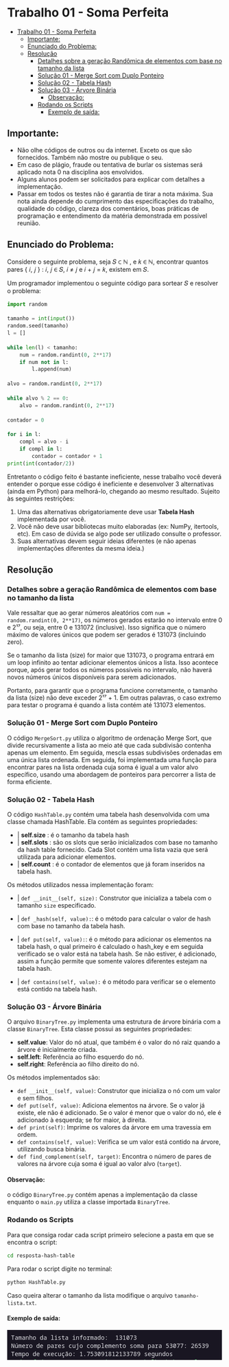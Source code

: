 # Trabalho 01 - Soma Perfeita

- [Trabalho 01 - Soma Perfeita](#trabalho-01---soma-perfeita)
  - [Importante:](#importante)
  - [Enunciado do Problema:](#enunciado-do-problema)
  - [Resolução](#resolução)
    - [Detalhes sobre a geração Randômica de elementos com base no tamanho da lista](#detalhes-sobre-a-geração-randômica-de-elementos-com-base-no-tamanho-da-lista)
    - [Solução 01 - Merge Sort com Duplo Ponteiro](#solução-01---merge-sort-com-duplo-ponteiro)
    - [Solução 02 - Tabela Hash](#solução-02---tabela-hash)
    - [Solução 03 - Árvore Binária](#solução-03---árvore-binária)
      - [Observação:](#observação)
    - [Rodando os Scripts](#rodando-os-scripts)
      - [Exemplo de saída:](#exemplo-de-saída)

## Importante:
- Não olhe códigos de outros ou da internet. Exceto os que são fornecidos. Também
não mostre ou publique o seu.
- Em caso de plágio, fraude ou tentativa de burlar os sistemas será aplicado nota 0 na
disciplina aos envolvidos.
- Alguns alunos podem ser solicitados para explicar com detalhes a implementação.
- Passar em todos os testes não é garantia de tirar a nota máxima. Sua nota ainda
depende do cumprimento das especificações do trabalho, qualidade do código,
clareza dos comentários, boas práticas de programação e entendimento da matéria
demonstrada em possível reunião.


## Enunciado do Problema: 

Considere o seguinte problema, seja 𝑆 ⊂ ℕ , e 𝑘 ∈ ℕ, encontrar quantos pares
{ 𝑖, 𝑗 } : 𝑖,   𝑗 ∈ 𝑆, 𝑖 ≠ 𝑗    e 𝑖 + 𝑗 = 𝑘, existem em 𝑆.

Um programador implementou o seguinte código para sortear 𝑆 e resolver o problema:

```python
import random

tamanho = int(input())
random.seed(tamanho)
l = []

while len(l) < tamanho:
    num = random.randint(0, 2**17)
    if num not in l:
        l.append(num)

alvo = random.randint(0, 2**17)

while alvo % 2 == 0:
    alvo = random.randint(0, 2**17)

contador = 0

for i in l:
    compl = alvo - i
    if compl in l:
        contador = contador + 1
print(int(contador/2))
```

Entretanto o código feito é bastante ineficiente, nesse trabalho você deverá entender o
porque esse código é ineficiente e desenvolver 3 alternativas (ainda em Python) para
melhorá-lo, chegando ao mesmo resultado. Sujeito às seguintes restrições:

1. Uma das alternativas obrigatoriamente deve usar **Tabela Hash** implementada por
você.
2. Você não deve usar bibliotecas muito elaboradas (ex: NumPy, itertools, etc). Em
caso de dúvida se algo pode ser utilizado consulte o professor.
3. Suas alternativas devem seguir ideias diferentes (e não apenas implementações
diferentes da mesma ideia.)


## Resolução 

### Detalhes sobre a geração Randômica de elementos com base no tamanho da lista

Vale ressaltar que ao gerar números aleatórios com ```num = random.randint(0, 2**17)```, os números gerados estarão no intervalo entre 0 e 2¹⁷, ou seja, entre 0 e 131072 (inclusive). Isso significa que o número máximo de valores únicos que podem ser gerados é 131073 (incluindo zero).

Se o tamanho da lista (size) for maior que 131073, o programa entrará em um loop infinito ao tentar adicionar elementos únicos a lista. Isso acontece porque, após gerar todos os números possíveis no intervalo, não haverá novos números únicos disponíveis para serem adicionados.

Portanto, para garantir que o programa funcione corretamente, o tamanho da lista (size) não deve exceder 2¹⁷ + 1. Em outras palavras, o caso extremo para testar o programa é quando a lista contém até 131073 elementos.


### Solução 01 - Merge Sort com Duplo Ponteiro

O código ```MergeSort.py``` utiliza o algoritmo de ordenação Merge Sort, que divide recursivamente a lista ao meio até que cada subdivisão contenha apenas um elemento. Em seguida, mescla essas subdivisões ordenadas em uma única lista ordenada. Em seguida, foi implementada uma função para encontrar pares na lista ordenada cuja soma é igual a um valor alvo específico, usando uma abordagem de ponteiros para percorrer a lista de forma eficiente.



### Solução 02 - Tabela Hash

O código ```HashTable.py``` contém uma tabela hash desenvolvida com uma classe chamada HashTable. Ela contém as seguintes propriedades:

- | **self.size** : é o tamanho da tabela hash
- | **self.slots** : são os slots que serão inicializados com base no tamanho da hash table fornecido. Cada Slot contém uma lista vazia que será utilizada para adicionar elementos. 
- | **self.count** : é o contador de elementos que já foram inseridos na tabela hash.

Os métodos utilizados nessa implementação foram:

- | ``def __init__(self, size):`` Construtor que inicializa a tabela com o tamanho `size` especificado.

- | ``def _hash(self, value):``: é o método para calcular o valor de hash com base no tamanho da tabela hash.
  
- | ``def put(self, value):``: é o método para adicionar os elementos na tabela hash, o qual primeiro é calculado o hash_key e em seguida verificado se o valor está na tabela hash. Se não estiver, é adicionado, assim a função permite que somente valores diferentes estejam na tabela hash.

- | ``def contains(self, value):`` é o método para  verificar se o elemento está contido na tabela hash.


### Solução 03 - Árvore Binária

O arquivo `BinaryTree.py` implementa uma estrutura de árvore binária com a classe `BinaryTree`. Esta classe possui as seguintes propriedades:

- **self.value**: Valor do nó atual, que também é o valor do nó raiz quando a árvore é inicialmente criada.
- **self.left**: Referência ao filho esquerdo do nó.
- **self.right**: Referência ao filho direito do nó.

Os métodos implementados são:

- ``def __init__(self, value)``: Construtor que inicializa o nó com um valor e sem filhos.
- ``def put(self, value)``: Adiciona elementos na árvore. Se o valor já existe, ele não é adicionado. Se o valor é menor que o valor do nó, ele é adicionado à esquerda; se for maior, à direita.
- ``def print(self)``: Imprime os valores da árvore em uma travessia em ordem.
- ``def contains(self, value)``: Verifica se um valor está contido na árvore, utilizando busca binária.
- ``def find_complement(self, target)``: Encontra o número de pares de valores na árvore cuja soma é igual ao valor alvo (`target`).

#### Observação: 
o código `BinaryTree.py` contém apenas a implementação da classe enquanto o `main.py` utiliza a classe importada `BinaryTree`.

### Rodando os Scripts

Para que consiga rodar cada script primeiro selecione a pasta em que se encontra o script:

```bash
cd resposta-hash-table
```

Para rodar o script digite no terminal:
```bash
python HashTable.py
```

Caso queira alterar o tamanho da lista modifique o arquivo ```tamanho-lista.txt```.

#### Exemplo de saída:

<img alt="foto exemplo resposta" src="imgs/img.png" />